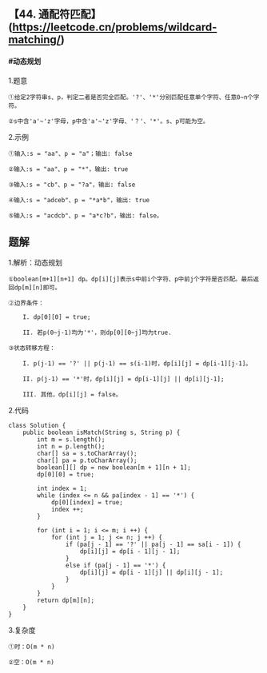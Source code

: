 ## 【44. 通配符匹配】(https://leetcode.cn/problems/wildcard-matching/)

#### #动态规划
1.题意

    ①给定2字符串s、p，判定二者是否完全匹配。'?'、'*'分别匹配任意单个字符、任意0~n个字符。

    ②s中含'a'~'z'字母，p中含'a'~'z'字母、'？'、'*'。s、p可能为空。

2.示例

    ①输入:s = "aa"、p = "a"；输出: false

    ②输入:s = "aa"、p = "*"，输出: true

    ③输入:s = "cb"、p = "?a"，输出: false

    ④输入:s = "adceb"、p = "*a*b"，输出: true

    ⑤输入:s = "acdcb"、p = "a*c?b"，输出: false。

## 题解
1.解析：动态规划

    ①boolean[m+1][n+1] dp。dp[i][j]表示s中前i个字符、p中前j个字符是否匹配。最后返回dp[m][n]即可。

    ②边界条件：

        I. dp[0][0] = true;

        II. 若p(0~j-1)均为'*'，则dp[0][0~j]均为true.

    ③状态转移方程：

        I. p(j-1) == '?' || p(j-1) == s(i-1)时，dp[i][j] = dp[i-1][j-1]。

        II. p(j-1) == '*'时，dp[i][j] = dp[i-1][j] || dp[i][j-1];

        III. 其他，dp[i][j] = false。

2.代码
```
class Solution {
    public boolean isMatch(String s, String p) {
        int m = s.length();
        int n = p.length();
        char[] sa = s.toCharArray();
        char[] pa = p.toCharArray();
        boolean[][] dp = new boolean[m + 1][n + 1];
        dp[0][0] = true;

        int index = 1;
        while (index <= n && pa[index - 1] == '*') {
            dp[0][index] = true;
            index ++;
        }

        for (int i = 1; i <= m; i ++) {
            for (int j = 1; j <= n; j ++) {
                if (pa[j - 1] == '?' || pa[j - 1] == sa[i - 1]) {
                    dp[i][j] = dp[i - 1][j - 1];
                }
                else if (pa[j - 1] == '*') {
                    dp[i][j] = dp[i - 1][j] || dp[i][j - 1];
                }
            }
        }
        return dp[m][n];
    }
}
```

3.复杂度

    ①时：O(m * n)

    ②空：O(m * n)
